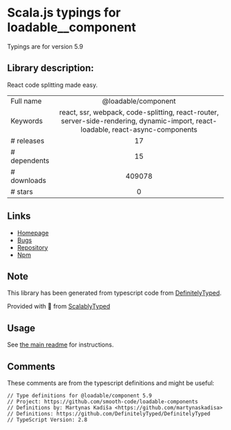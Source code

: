 
# Scala.js typings for loadable__component

Typings are for version 5.9

## Library description:
React code splitting made easy.

|                    |                 |
| ------------------ | :-------------: |
| Full name          | @loadable/component |
| Keywords           | react, ssr, webpack, code-splitting, react-router, server-side-rendering, dynamic-import, react-loadable, react-async-components |
| # releases         | 17 |
| # dependents       | 15 |
| # downloads        | 409078 |
| # stars            | 0 |

## Links
- [Homepage](https://github.com/smooth-code/loadable-components#readme)
- [Bugs](https://github.com/smooth-code/loadable-components/issues)
- [Repository](https://github.com/smooth-code/loadable-components)
- [Npm](https://www.npmjs.com/package/%40loadable%2Fcomponent)
    


## Note
This library has been generated from typescript code from [DefinitelyTyped](https://definitelytyped.org).

Provided with :purple_heart: from [ScalablyTyped](https://github.com/oyvindberg/ScalablyTyped)

## Usage
See [the main readme](../../readme.md) for instructions.

## Comments

These comments are from the typescript definitions and might be useful:
```
// Type definitions for @loadable/component 5.9
// Project: https://github.com/smooth-code/loadable-components
// Definitions by: Martynas Kadiša <https://github.com/martynaskadisa>
// Definitions: https://github.com/DefinitelyTyped/DefinitelyTyped
// TypeScript Version: 2.8

```


